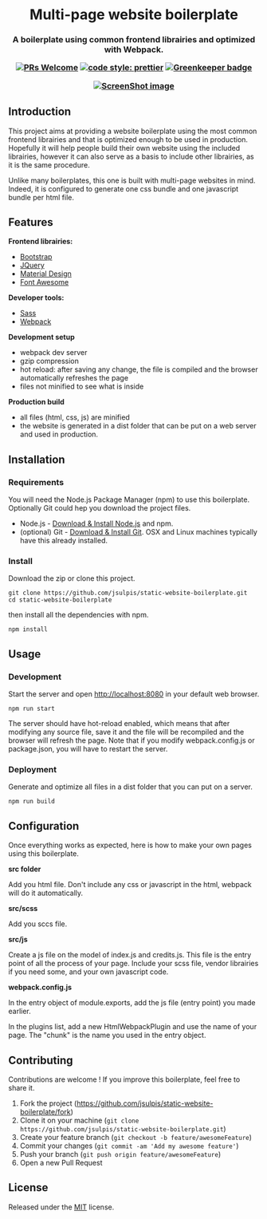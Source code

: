 <h1 align="center">Multi-page website boilerplate</h1>

<h3 align="center">A boilerplate using common frontend librairies and optimized with Webpack.</h>
<p align="center">

[![PRs Welcome](https://img.shields.io/badge/PRs-welcome-brightgreen.svg)](http://makeapullrequest.com)
[![code style: prettier](https://img.shields.io/badge/code_style-prettier-ff69b4.svg)](https://github.com/prettier/prettier) [![Greenkeeper badge](https://badges.greenkeeper.io/jsulpis/static-website-boilerplate.svg)](https://greenkeeper.io/)

</p>

<p align="center">
  <a href="https://jsulpis.github.io/static-website-boilerplate/"><img src="https://github.com/jsulpis/static-website-boilerplate/blob/02-complete-npm-webpack-setup/screenshot.jpg?raw=true" alt="ScreenShot image"/></a>
</p>

## Introduction

This project aims at providing a website boilerplate using the most common frontend librairies and that is optimized enough to be used in production. Hopefully it will help people build their own website using the included librairies, however it can also serve as a basis to include other librairies, as it is the same procedure.

Unlike many boilerplates, this one is built with multi-page websites in mind. Indeed, it is configured to generate one css bundle and one javascript bundle per html file.

## Features

**Frontend librairies:**
- [Bootstrap](https://getbootstrap.com/)
- [JQuery](https://jquery.com/)
- [Material Design](https://material.io/)
- [Font Awesome](https://fontawesome.com/)

**Developer tools:**
- [Sass](https://sass-lang.com/)
- [Webpack](https://webpack.js.org/)

**Development setup**
- webpack dev server
- gzip compression
- hot reload: after saving any change, the file is compiled and the browser automatically refreshes the page
- files not minified to see what is inside

**Production build**
- all files (html, css, js) are minified
- the website is generated in a dist folder that can be put on a web server and used in production.

## Installation


### Requirements

You will need the Node.js Package Manager (npm) to use this boilerplate. Optionally Git could hep you download the project files.

* Node.js - [Download & Install Node.js](https://nodejs.org/en/download/) and npm.
* (optional) Git - [Download & Install Git](https://git-scm.com/downloads). OSX and Linux machines typically have this already installed.

### Install

Download the zip or clone this project.

```
git clone https://github.com/jsulpis/static-website-boilerplate.git
cd static-website-boilerplate
```

then install all the dependencies with npm.
```
npm install
```

## Usage

### Development

Start the server and open [http://localhost:8080](http://localhost:8080/) in your default web browser. 

```
npm run start
```
The server should have hot-reload enabled, which means that after modifying any source file, save it and the file will be recompiled and the browser will refresh the page. Note that if you modify webpack.config.js or package.json, you will have to restart the server.

### Deployment

Generate and optimize all files in a dist folder that you can put on a server.

```
npm run build
```

## Configuration

Once everything works as expected, here is how to make your own pages using this boilerplate.

**src folder**

Add you html file. Don't include any css or javascript in the html, webpack will do it automatically.

**src/scss**

Add you sccs file.

**src/js**

Create a js file on the model of index.js and credits.js. This file is the entry point of all the process of your page. Include your scss file, vendor librairies if you need some, and your own javascript code.

**webpack.config.js**

In the entry object of module.exports, add the js file (entry point) you made earlier.

In the plugins list, add a new HtmlWebpackPlugin and use the name of your page. The "chunk" is the name you used in the entry object.

## Contributing

Contributions are welcome ! If you improve this boilerplate, feel free to share it.

1. Fork the project (<https://github.com/jsulpis/static-website-boilerplate/fork>)
2. Clone it on your machine (`git clone https://github.com/jsulpis/static-website-boilerplate.git`)
3. Create your feature branch (`git checkout -b feature/awesomeFeature`)
4. Commit your changes (`git commit -am 'Add my awesome feature'`)
5. Push your branch (`git push origin feature/awesomeFeature`)
6. Open a new Pull Request

## License

Released under the [MIT](https://github.com/jsulpis/static-website-boilerplate/blob/02-complete-npm-webpack-setup/LICENSE) license.
